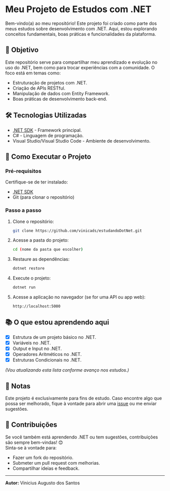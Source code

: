 
# Meu Projeto de Estudos com .NET

Bem-vindo(a) ao meu repositório! Este projeto foi criado como parte dos meus estudos sobre desenvolvimento com .NET. Aqui, estou explorando conceitos fundamentais, boas práticas e funcionalidades da plataforma.

## 🚀 Objetivo

Este repositório serve para compartilhar meu aprendizado e evolução no uso do .NET, bem como para trocar experiências com a comunidade. O foco está em temas como:
- Estruturação de projetos com .NET.
- Criação de APIs RESTful.
- Manipulação de dados com Entity Framework.
- Boas práticas de desenvolvimento back-end.

## 🛠️ Tecnologias Utilizadas

- [.NET SDK](https://dotnet.microsoft.com/) - Framework principal.
- C# - Linguagem de programação.
- Visual Studio/Visual Studio Code - Ambiente de desenvolvimento.

## 🚀 Como Executar o Projeto

### Pré-requisitos
Certifique-se de ter instalado:
- [.NET SDK](https://dotnet.microsoft.com/download)
- Git (para clonar o repositório)

### Passo a passo
1. Clone o repositório:
   ```bash
   git clone https://github.com/vinicads/estudandoDotNet.git
   ```
2. Acesse a pasta do projeto:
   ```bash
   cd (nome da pasta que escolher)
   ```
3. Restaure as dependências:
   ```bash
   dotnet restore
   ```
4. Execute o projeto:
   ```bash
   dotnet run
   ```
5. Acesse a aplicação no navegador (se for uma API ou app web):  
   ```
   http://localhost:5000
   ```

## 📚 O que estou aprendendo aqui

- [x] Estrutura de um projeto básico no .NET.
- [x] Variáveis no .NET.
- [x] Output e Input no .NET.
- [x] Operadores Aritméticos no .NET.
- [x] Estruturas Condicionais no .NET.

*(Vou atualizando esta lista conforme avanço nos estudos.)*

## 📝 Notas

Este projeto é exclusivamente para fins de estudo. Caso encontre algo que possa ser melhorado, fique à vontade para abrir uma [issue](https://github.com/vinicads/estudandoDotNet/issues) ou me enviar sugestões.

## 🤝 Contribuições

Se você também está aprendendo .NET ou tem sugestões, contribuições são sempre bem-vindas! 😊  
Sinta-se à vontade para:
- Fazer um fork do repositório.
- Submeter um pull request com melhorias.
- Compartilhar ideias e feedback.

---

**Autor:** Vinicius Augusto dos Santos
